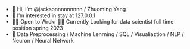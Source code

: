 - 👋 Hi, I’m @jacksonnnnnnnnn / Zhuoming Yang 
- 👀 I’m interested in stay at 127.0.0.1
- 🧑‍💻 Open to Wrokr 🧑‍💻 Currently Looking for data scientist full time position spring 2023
- 🦾 Data Preprocessing / Machine Lenrning / SQL / Visualiaztion / NLP / Neuron / Neural Network
<!---
jacksonnnnnnnnn/jacksonnnnnnnnn is a ✨ special ✨ repository because its `README.md` (this file) appears on your GitHub profile.
You can click the Preview link to take a look at your changes.
--->
